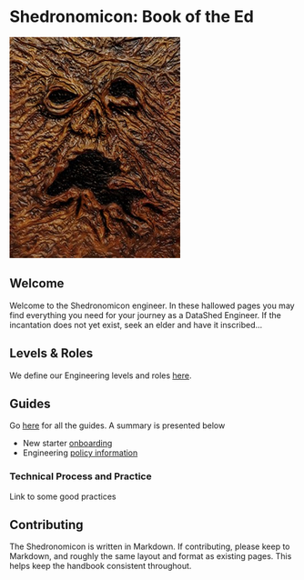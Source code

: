 # Shedronomicon: Book of the Ed

![Ex Mortis!](/assets/images/shed.jpg)

## Welcome

Welcome to the Shedronomicon engineer. In these hallowed pages you may find
everything you need for your journey as a DataShed Engineer. If the incantation
does not yet exist, seek an elder and have it inscribed…

## Levels & Roles

We define our Engineering levels and roles [here](/levels/README.md).

## Guides

Go [here](/guides) for all the guides. A summary is presented below

- New starter [onboarding](/guides/new_joiner_procedure.md)
- Engineering [policy information](policies/README.md)

### Technical Process and Practice

Link to some good practices

## Contributing

The Shedronomicon is written in Markdown. If contributing, please keep to
Markdown, and roughly the same layout and format as existing pages. This helps
keep the handbook consistent throughout.
